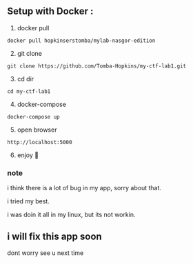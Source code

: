 ## Setup with Docker :

1. docker pull 

`docker pull hopkinserstomba/mylab-nasgor-edition`

2. git clone

`git clone https://github.com/Tomba-Hopkins/my-ctf-lab1.git`

3. cd dir

`cd my-ctf-lab1`

4. docker-compose

`docker-compose up`

5. open browser

`http://localhost:5000`

6. enjoy 🦖


### note
i think there is a lot of bug in my app, sorry about that.

i tried my best.

i was doin it all in my linux, but its not workin.

## i will fix this app soon 
dont worry see u next time